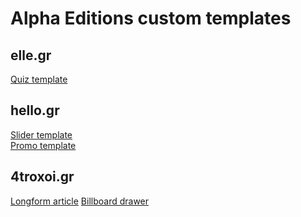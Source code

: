 # Alpha Editions custom templates

## elle.gr

[Quiz template](https://alpha-editions.github.io/custom-templates/el-quiz)

## hello.gr

[Slider template](https://alpha-editions.github.io/custom-templates/hl-slider)\
[Promo template](https://alpha-editions.github.io/custom-templates/hl-promo)

## 4troxoi.gr

[Longform article](https://alpha-editions.github.io/custom-templates/4t-longform)
[Billboard drawer](https://alpha-editions.github.io/custom-templates/4t-billboard)